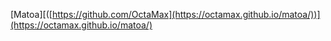 [Matoa][([https://github.com/OctaMax](https://octamax.github.io/matoa/))](https://octamax.github.io/matoa/)
